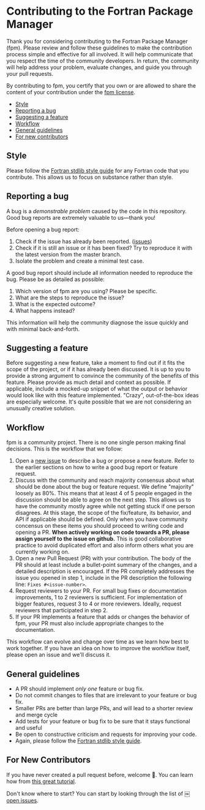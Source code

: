# Contributing to the Fortran Package Manager

Thank you for considering contributing to the Fortran Package Manager (fpm).
Please review and follow these guidelines to make the contribution process
simple and effective for all involved.
It will help communicate that you respect the time of the community
developers.
In return, the community will help address your problem, evaluate changes, and
guide you through your pull requests.

By contributing to fpm, you certify that you own or are allowed to share the
content of your contribution under the
[fpm license](https://github.com/fortran-lang/fpm/blob/master/LICENSE).

* [Style](#style)
* [Reporting a bug](#reporting-a-bug)
* [Suggesting a feature](#suggesting-a-feature)
* [Workflow](#workflow)
* [General guidelines](#general-guidelines)
* [For new contributors](#for-new-contributors)

## Style

Please follow the
[Fortran stdlib style guide](https://github.com/fortran-lang/stdlib/blob/master/STYLE_GUIDE.md)
for any Fortran code that you contribute.
This allows us to focus on substance rather than style.

## Reporting a bug

A bug is a _demonstrable problem_ caused by the code in this repository.
Good bug reports are extremely valuable to us—thank you!

Before opening a bug report:

1. Check if the issue has already been reported.
   ([issues](https://github.com/fortran-lang/fpm/issues))
2. Check if it is still an issue or it has been fixed?
   Try to reproduce it with the latest version from the master branch.
3. Isolate the problem and create a minimal test case.

A good bug report should include all information needed to reproduce the bug.
Please be as detailed as possible:

1. Which version of fpm are you using? Please be specific.
2. What are the steps to reproduce the issue?
3. What is the expected outcome?
4. What happens instead?

This information will help the community diagnose the issue quickly and with
minimal back-and-forth.

## Suggesting a feature

Before suggesting a new feature, take a moment to find out if it fits
the scope of the project, or if it has already been discussed.
It is up to you to provide a strong argument to convince the community of the
benefits of this feature.
Please provide as much detail and context as possible.
If applicable, include a mocked-up snippet of what the output or behavior would
look like with this feature implemented.
"Crazy", out-of-the-box ideas are especially welcome.
It's quite possible that we are not considering an unusually creative solution.

## Workflow

fpm is a community project.
There is no one single person making final decisions.
This is the workflow that we follow:

1. Open a [new issue](https://github.com/fortran-lang/fpm/issues/new) to
   describe a bug or propose a new feature.
   Refer to the earlier sections on how to write a good bug report or feature
   request.
2. Discuss with the community and reach majority consensus about what should be
   done about the bug or feature request.
   We define "majority" loosely as 80%.
   This means that at least 4 of 5 people engaged in the discussion should be
   able to agree on the next step.
   This allows us to have the community mostly agree while not getting stuck if
   one person disagrees.
   At this stage, the scope of the fix/feature, its behavior, and API if
   applicable should be defined.
   Only when you have community concensus on these items you should proceed
   to writing code and opening a PR.
   __When actively working on code towards a PR, please assign yourself to the issue on github.__
   This is good collaborative practice to avoid duplicated effort and also inform others what you 
   are currently working on.
3. Open a new Pull Request (PR) with your contribution.
   The body of the PR should at least include a bullet-point summary of the
   changes, and a detailed description is encouraged.
   If the PR completely addresses the issue you opened in step 1, include in
   the PR description the following line: `Fixes #<issue-number>`.
4. Request reviewers to your PR.
   For small bug fixes or documentation improvements, 1 to 2 reviewers is
   sufficient.
   For implementation of bigger features, request 3 to 4 or more reviewers.
   Ideally, request reviewers that participated in step 2.
5. If your PR implements a feature that adds or changes the behavior of fpm,
   your PR must also include appropriate changes to the documentation.

This workflow can evolve and change over time as we learn how best to work
together.
If you have an idea on how to improve the workflow itself, please open an issue
and we'll discuss it.

## General guidelines

* A PR should implement _only one_ feature or bug fix.
* Do not commit changes to files that are irrelevant to your feature or bug fix.
* Smaller PRs are better than large PRs, and will lead to a shorter review and
  merge cycle
* Add tests for your feature or bug fix to be sure that it stays functional and useful
* Be open to constructive criticism and requests for improving your code.
* Again, please follow the
  [Fortran stdlib style guide](https://github.com/fortran-lang/stdlib/blob/master/STYLE_GUIDE.md).

## For New Contributors

If you have never created a pull request before, welcome :tada:.
You can learn how from
[this great tutorial](https://egghead.io/series/how-to-contribute-to-an-open-source-project-on-github).

Don't know where to start?
You can start by looking through the list of
￼[open issues](https://github.com/fortran-lang/fpm/issues).
